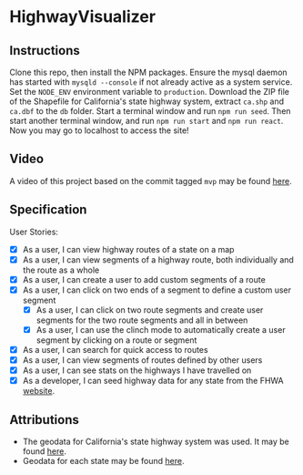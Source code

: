 # HighwayVisualizer

## Instructions
Clone this repo, then install the NPM packages. Ensure the mysql daemon has started with `mysqld --console` if not already active as a system service. Set the `NODE_ENV` environment variable to `production`. Download the ZIP file of the Shapefile for California's state highway system, extract `ca.shp` and `ca.dbf` to the `db` folder. Start a terminal window and run `npm run seed`. Then start another terminal window, and run `npm run start` and `npm run react`. Now you may go to localhost to access the site!

## Video
A video of this project based on the commit tagged `mvp` may be found [here](https://youtu.be/i92g7lDWulA).

## Specification
User Stories:
  * [X] As a user, I can view highway routes of a state on a map
  * [X] As a user, I can view segments of a highway route, both individually and the route as a whole
  * [X] As a user, I can create a user to add custom segments of a route
  * [X] As a user, I can click on two ends of a segment to define a custom user segment
    * [X] As a user, I can click on two route segments and create user segments for the two route segments and all in between
    * [X] As a user, I can use the clinch mode to automatically create a user segment by clicking on a route or segment
  * [X] As a user, I can search for quick access to routes
  * [X] As a user, I can view segments of routes defined by other users
  * [X] As a user, I can see stats on the highways I have travelled on
  * [X] As a developer, I can seed highway data for any state from the FHWA [website](https://www.fhwa.dot.gov/policyinformation/hpms/shapefiles.cfm).

## Attributions
  * The geodata for California's state highway system was used. It may be found [here](https://gisdata-caltrans.opendata.arcgis.com/datasets/e21659aeca804a97b7e5265ffa76351c_0).
  * Geodata for each state may be found [here](https://www.fhwa.dot.gov/policyinformation/hpms/shapefiles.cfm).
